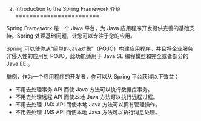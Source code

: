 2. Introduction to the Spring Framework 介绍
========================

Spring Framework 是一个 Java 平台，为 Java 应用程序开发提供完善的基础支持。Spring 处理基础问题，让您可以专注于您的应用。

Spring 可以使你从“简单的Java对象”（POJO）构建应用程序，并且将企业服务非侵入性的应用到 POJO。此功能适用于 Java SE 编程模型和完全或者部分的 Java EE 。

举例，作为一个应用程序的开发者，你可以从 Spring 平台获得以下效益：

* 不用去处理事务 API 而使 Java 方法可以执行数据库事务。
* 不用去处理远程 API 而使本地 Java 方法可以执行远程过程。
* 不用去处理 JMX API 而使本地 Java 方法可以拥有管理操作。
* 不用去处理 JMS API 而使本地 Java 方法可以执行消息处理。
